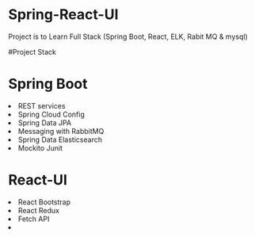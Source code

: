 # Spring-React-UI
Project is to Learn Full Stack (Spring Boot, React, ELK, Rabit MQ &amp; mysql)

#Project Stack
# Spring Boot
<li>REST services</li>
<li>Spring Cloud Config</li>
<li>Spring Data JPA</li>
<li>Messaging with RabbitMQ</li>
<li>Spring Data Elasticsearch</li>
<li>Mockito Junit</li>

# React-UI
<li>React Bootstrap</li>
<li>React Redux</li>
<li>Fetch API<li>
